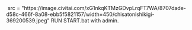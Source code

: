 
<img>
 src = "https://image.civitai.com/xG1nkqKTMzGDvpLrqFT7WA/8707dade-d58c-466f-8a08-ebb5f5821157/width=450/chisatonishikigi-369200539.jpeg"
</img>
RUN START.bat with admin.
